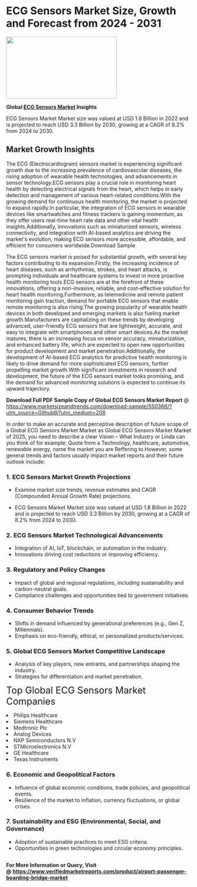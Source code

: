 <H1>ECG Sensors Market Size, Growth and Forecast from 2024 - 2031</H1><img class="aligncenter size-medium wp-image-584254" src="https://thirdeyenews.in/wp-content/uploads/2024/09/Global-Market-Research-300x168.jpeg" alt="" width="300" height="168" /><p><strong>Global&nbsp;<a href="https://www.marketsizeandtrends.com/download-sample/550366/?utm_source=Github8j?utm_medium=208">ECG Sensors Market</a> Insights</strong></p><p>ECG Sensors Market Market size was valued at USD 1.8 Billion in 2022 and is projected to reach USD 3.3 Billion by 2030, growing at a CAGR of 8.2% from 2024 to 2030.</p><p><h2>Market Growth Insights</h2> <p>The ECG (Electrocardiogram) sensors market is experiencing significant growth due to the increasing prevalence of cardiovascular diseases, the rising adoption of wearable health technologies, and advancements in sensor technology.ECG sensors play a crucial role in monitoring heart health by detecting electrical signals from the heart, which helps in early detection and management of various heart-related conditions.With the growing demand for continuous health monitoring, the market is projected to expand rapidly.In particular, the integration of ECG sensors in wearable devices like smartwatches and fitness trackers is gaining momentum, as they offer users real-time heart rate data and other vital health insights.Additionally, innovations such as miniaturized sensors, wireless connectivity, and integration with AI-based analytics are driving the market's evolution, making ECG sensors more accessible, affordable, and efficient for consumers worldwide.Download Sample </p> <p>The ECG sensors market is poised for substantial growth, with several key factors contributing to its expansion.Firstly, the increasing incidence of heart diseases, such as arrhythmias, strokes, and heart attacks, is prompting individuals and healthcare systems to invest in more proactive health monitoring tools.ECG sensors are at the forefront of these innovations, offering a non-invasive, reliable, and cost-effective solution for heart health monitoring.Furthermore, as telemedicine and remote patient monitoring gain traction, demand for portable ECG sensors that enable remote monitoring is also rising.The growing popularity of wearable health devices in both developed and emerging markets is also fueling market growth.Manufacturers are capitalizing on these trends by developing advanced, user-friendly ECG sensors that are lightweight, accurate, and easy to integrate with smartphones and other smart devices.As the market matures, there is an increasing focus on sensor accuracy, miniaturization, and enhanced battery life, which are expected to open new opportunities for product development and market penetration.Additionally, the development of AI-based ECG analytics for predictive health monitoring is likely to drive demand for more sophisticated ECG sensors, further propelling market growth.With significant investments in research and development, the future of the ECG sensors market looks promising, and the demand for advanced monitoring solutions is expected to continue its upward trajectory.</p><p><span class=""><strong>Download Full PDF Sample Copy of Global ECG Sensors Market Report</strong> @ <a href="https://www.marketsizeandtrends.com/download-sample/550366/?utm_source=Github8j?utm_medium=208" target="_blank">https://www.marketsizeandtrends.com/download-sample/550366/?utm_source=Github8j?utm_medium=208</a></span></p><p>In order to make an accurate and perceptive description of future scope of a Global&nbsp;ECG Sensors Market Market as Global&nbsp;ECG Sensors Market Market of 2025, you need to describe a clear Vision &ndash; What Industry or Linda can you think of for example: Quote from a Technology, healthcare, automotive, renewable energy, name the market you are Reffering to.However, some general trends and factors usually impact market reports and their future outlook include:</p><h3>1.&nbsp;<strong>ECG Sensors Market Growth Projections</strong></h3><ul><li>Examine market size trends, revenue estimates and CAGR (Compounded Annual Growth Rate) projections.</li><li><p>ECG Sensors Market Market size was valued at USD 1.8 Billion in 2022 and is projected to reach USD 3.3 Billion by 2030, growing at a CAGR of 8.2% from 2024 to 2030.</p></li></ul><h3>2.&nbsp;<strong>ECG Sensors Market Technological Advancements</strong></h3><ul><li>Integration of AI, IoT, blockchain, or automation in the industry.</li><li>Innovations driving cost reductions or improving efficiency.</li></ul><h3>3.&nbsp;<strong>Regulatory and Policy Changes</strong></h3><ul><li>Impact of global and regional regulations, including sustainability and carbon-neutral goals.</li><li>Compliance challenges and opportunities tied to government initiatives.</li></ul><h3>4.&nbsp;<strong>Consumer Behavior Trends</strong></h3><ul><li>Shifts in demand influenced by generational preferences (e.g., Gen Z, Millennials).</li><li>Emphasis on eco-friendly, ethical, or personalized products/services.</li></ul><h3>5.&nbsp;<strong>Global ECG Sensors Market Competitive Landscape</strong></h3><ul><li>Analysis of key players, new entrants, and partnerships shaping the industry.</li><li>Strategies for differentiation and market penetration.</li></ul><p data-pm-slice="1 1 []"><span style="color: inherit; font-family: inherit; font-size: 25px;">Top Global ECG Sensors Market Companies</span></p><div class="" data-test-id=""><p><li>Philips Healthcare</li><li> Siemens Healthcare</li><li> Medtronic Plc</li><li> Analog Devices</li><li> NXP Semiconductors N.V</li><li> STMicroelectronics N.V</li><li> GE Healthcare</li><li> Texas Instruments</li></p></div><h3>6.&nbsp;<strong>Economic and Geopolitical Factors</strong></h3><ul><li>Influence of global economic conditions, trade policies, and geopolitical events.</li><li>Resilience of the market to inflation, currency fluctuations, or global crises.</li></ul><h3>7.&nbsp;<strong>Sustainability and ESG (Environmental, Social, and Governance)</strong></h3><ul><li>Adoption of sustainable practices to meet ESG criteria.</li><li>Opportunities in green technologies and circular economy principles.</li></ul><h2><strong style="font-size: 14px;">For More Information or Query, Visit @&nbsp;</strong><a style="background-color: #ffffff; font-size: 14px;" href="https://www.marketsizeandtrends.com/report/ecg-sensors-market/" target="_blank">https://www.verifiedmarketreports.com/product/airport-passenger-boarding-bridge-market</a></h2>